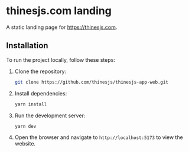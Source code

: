 # thinesjs.com landing

A static landing page for https://thinesjs.com.

## Installation

To run the project locally, follow these steps:

1. Clone the repository:

    ```bash
    git clone https://github.com/thinesjs/thinesjs-app-web.git
    ```

2. Install dependencies:

    ```bash
    yarn install
    ```

3. Run the development server:

    ```bash
    yarn dev
    ```

4. Open the browser and navigate to `http://localhost:5173` to view the website.
